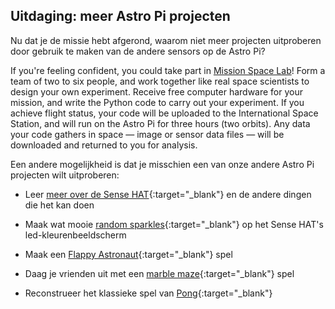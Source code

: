 ## Uitdaging: meer Astro Pi projecten

Nu dat je de missie hebt afgerond, waarom niet meer projecten uitproberen door gebruik te maken van de andere sensors op de Astro Pi?

If you're feeling confident, you could take part in [Mission Space Lab](https://astro-pi.org/missions/space-lab/)! Form a team of two to six people, and work together like real space scientists to design your own experiment. Receive free computer hardware for your mission, and write the Python code to carry out your experiment. If you achieve flight status, your code will be uploaded to the International Space Station, and will run on the Astro Pi for three hours (two orbits). Any data your code gathers in space — image or sensor data files — will be downloaded and returned to you for analysis.

Een andere mogelijkheid is dat je misschien een van onze andere Astro Pi projecten wilt uitproberen:

+ Leer [meer over de Sense HAT](https://projects.raspberrypi.org/vls-BE/projects/getting-started-with-the-sense-hat){:target="_blank"} en de andere dingen die het kan doen

+ Maak wat mooie [random sparkles](https://projects.raspberrypi.org/vls-BE/projects/sense-hat-random-sparkles){:target="_blank"} op het Sense HAT's led-kleurenbeeldscherm

+ Maak een [Flappy Astronaut](https://projects.raspberrypi.org/vls-BE/projects/flappy-astronaut){:target="_blank"} spel

+ Daag je vrienden uit met een [marble maze](https://projects.raspberrypi.org/vls-BE/projects/sense-hat-marble-maze){:target="_blank"} spel

+ Reconstrueer het klassieke spel van [Pong](https://projects.raspberrypi.org/vls-BE/projects/sense-hat-pong){:target="_blank"}
